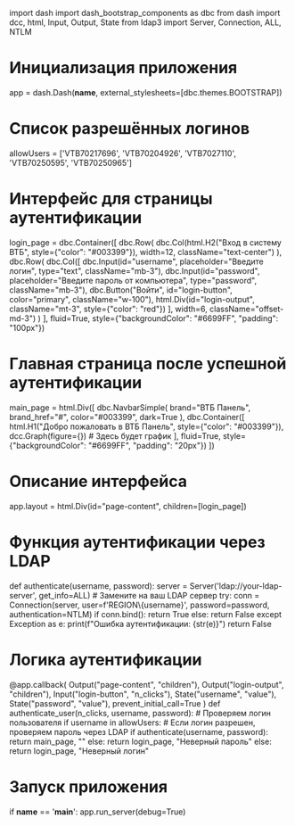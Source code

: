 import dash
import dash_bootstrap_components as dbc
from dash import dcc, html, Input, Output, State
from ldap3 import Server, Connection, ALL, NTLM

# Инициализация приложения
app = dash.Dash(__name__, external_stylesheets=[dbc.themes.BOOTSTRAP])

# Список разрешённых логинов
allowUsers = ['VTB70217696', 'VTB70204926', 'VTB7027110', 'VTB70250595', 'VTB70250965']

# Интерфейс для страницы аутентификации
login_page = dbc.Container([
    dbc.Row(
        dbc.Col(html.H2("Вход в систему ВТБ", style={"color": "#003399"}), width=12, className="text-center")
    ),
    dbc.Row(
        dbc.Col([
            dbc.Input(id="username", placeholder="Введите логин", type="text", className="mb-3"),
            dbc.Input(id="password", placeholder="Введите пароль от компьютера", type="password", className="mb-3"),
            dbc.Button("Войти", id="login-button", color="primary", className="w-100"),
            html.Div(id="login-output", className="mt-3", style={"color": "red"})
        ], width=6, className="offset-md-3")
    )
], fluid=True, style={"backgroundColor": "#6699FF", "padding": "100px"})

# Главная страница после успешной аутентификации
main_page = html.Div([
    dbc.NavbarSimple(
        brand="ВТБ Панель",
        brand_href="#",
        color="#003399",
        dark=True
    ),
    dbc.Container([
        html.H1("Добро пожаловать в ВТБ Панель", style={"color": "#003399"}),
        dcc.Graph(figure={})  # Здесь будет график
    ], fluid=True, style={"backgroundColor": "#6699FF", "padding": "20px"})
])

# Описание интерфейса
app.layout = html.Div(id="page-content", children=[login_page])

# Функция аутентификации через LDAP
def authenticate(username, password):
    server = Server('ldap://your-ldap-server', get_info=ALL)  # Замените на ваш LDAP сервер
    try:
        conn = Connection(server, user=f'REGION\\{username}', password=password, authentication=NTLM)
        if conn.bind():
            return True
        else:
            return False
    except Exception as e:
        print(f"Ошибка аутентификации: {str(e)}")
        return False

# Логика аутентификации
@app.callback(
    Output("page-content", "children"),
    Output("login-output", "children"),
    Input("login-button", "n_clicks"),
    State("username", "value"),
    State("password", "value"),
    prevent_initial_call=True
)
def authenticate_user(n_clicks, username, password):
    # Проверяем логин пользователя
    if username in allowUsers:
        # Если логин разрешен, проверяем пароль через LDAP
        if authenticate(username, password):
            return main_page, ""
        else:
            return login_page, "Неверный пароль"
    else:
        return login_page, "Неверный логин"

# Запуск приложения
if __name__ == '__main__':
    app.run_server(debug=True)

